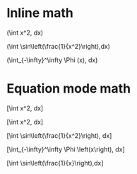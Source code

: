 # Inline math

\(\int x^2\, dx\)

\(\int \sin\left(\frac{1}{x^2}\right)\,dx\)

\(\int_{-\infty}^\infty \Phi (x)\, dx\)

# Equation mode math

\[\int x^2\, dx\]

\[\int x^2\,  dx\]

\[\int \sin\left(\frac{1}{x^2}\right)\, dx\]

\[\int_{-\infty}^\infty \Phi \left(x\right)\, dx\]

\[\int \sin\left(\frac{1}{x}\right)\,dx\]